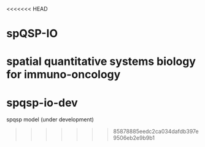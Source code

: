 <<<<<<< HEAD
# spQSP-IO
spatial quantitative systems biology for immuno-oncology
=======
# spqsp-io-dev
spqsp model (under development)
>>>>>>> 85878885eedc2ca034dafdb397e9506eb2e9b9b1
